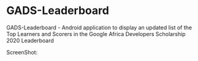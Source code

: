 # GADS-Leaderboard
GADS-Leaderboard - Android application to display an updated list of the Top Learners and Scorers in the Google Africa Developers Scholarship 2020 Leaderboard


ScreenShot:


